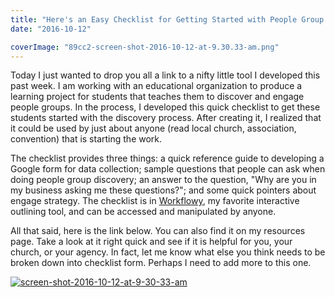 ```yaml
---
title: "Here's an Easy Checklist for Getting Started with People Group Ministry"
date: "2016-10-12"

coverImage: "89cc2-screen-shot-2016-10-12-at-9.30.33-am.png"
---
```


Today I just wanted to drop you all a link to a nifty little tool I developed this past week. I am working with an educational organization to produce a learning project for students that teaches them to discover and engage people groups. In the process, I developed this quick checklist to get these students started with the discovery process. After creating it, I realized that it could be used by just about anyone (read local church, association, convention) that is starting the work.

The checklist provides three things: a quick reference guide to developing a Google form for data collection; sample questions that people can ask when doing people group discovery; an answer to the question, "Why are you in my business asking me these questions?"; and some quick pointers about engage strategy. The checklist is in [Workflowy](https://workflowy.com/invite/279d1a17.lnx), my favorite interactive outlining tool, and can be accessed and manipulated by anyone.

All that said, here is the link below. You can also find it on my resources page. Take a look at it right quick and see if it is helpful for you, your church, or your agency. In fact, let me know what else you think needs to be broken down into checklist form. Perhaps I need to add more to this one.

[![screen-shot-2016-10-12-at-9-30-33-am](images/Screen-Shot-2016-10-12-at-9.30.33-AM-1024x662.png)](http://bit.ly/PNDstepbystep)
